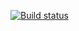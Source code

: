 [![Build status](https://ci.appveyor.com/api/projects/status/ntcshiqwcy508nh5?svg=true)](https://ci.appveyor.com/project/Tatianared/diplom)